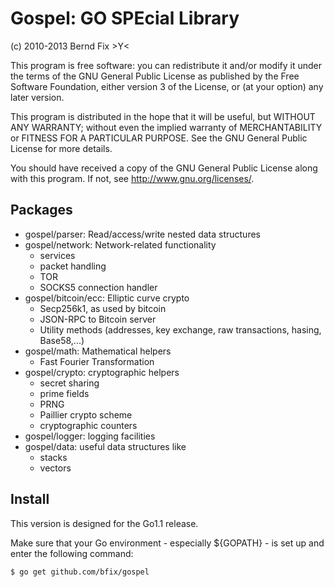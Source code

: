 
Gospel: GO SPEcial Library
==========================

(c) 2010-2013 Bernd Fix   >Y<

This program is free software: you can redistribute it and/or modify
it under the terms of the GNU General Public License as published by
the Free Software Foundation, either version 3 of the License, or (at
your option) any later version.

This program is distributed in the hope that it will be useful, but
WITHOUT ANY WARRANTY; without even the implied warranty of
MERCHANTABILITY or FITNESS FOR A PARTICULAR PURPOSE.  See the GNU
General Public License for more details.

You should have received a copy of the GNU General Public License
along with this program.  If not, see <http://www.gnu.org/licenses/>.

Packages
--------

- gospel/parser: Read/access/write nested data structures
- gospel/network: Network-related functionality
    * services
    * packet handling
    * TOR
    * SOCKS5 connection handler
- gospel/bitcoin/ecc: Elliptic curve crypto
    * Secp256k1, as used by bitcoin
    * JSON-RPC to Bitcoin server
    * Utility methods (addresses, key exchange, raw
      transactions, hasing, Base58,...)
- gospel/math: Mathematical helpers
    * Fast Fourier Transformation
- gospel/crypto: cryptographic helpers
    * secret sharing
    * prime fields
    * PRNG
    * Paillier crypto scheme
    * cryptographic counters
- gospel/logger: logging facilities
- gospel/data: useful data structures like
    * stacks
    * vectors

Install
-------

This version is designed for the Go1.1 release.

Make sure that your Go environment - especially ${GOPATH} - is set up and
enter the following command:

    $ go get github.com/bfix/gospel
